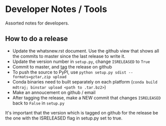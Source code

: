 Developer Notes / Tools
=======================

Assorted notes for developers.

How to do a release
-------------------
- Update the whatsnew.rst document. Use the github view that shows all the commits to master since the last release to write it.
- Update the version number in `setup.py`, change `ISRELEASED` to `True`
- Commit to master, and [tag](https://github.com/rmcgibbo/mdtraj/releases) the release on github
- To push the source to PyPI, use `python setup.py sdist --formats=gztar,zip upload`
- Conda binaries need to built separately on each platform (`conda build mdtraj; binstar upload <path to .tar.bz2>`)
- Make an annoucement on github / email
- After tagging the release, make a NEW commit that changes `ISRELEASED` back to `False` in `setup.py`


It's important that the version which is tagged on github for the release be
the one with the ISRELEASED flag in setup.py set to true.

